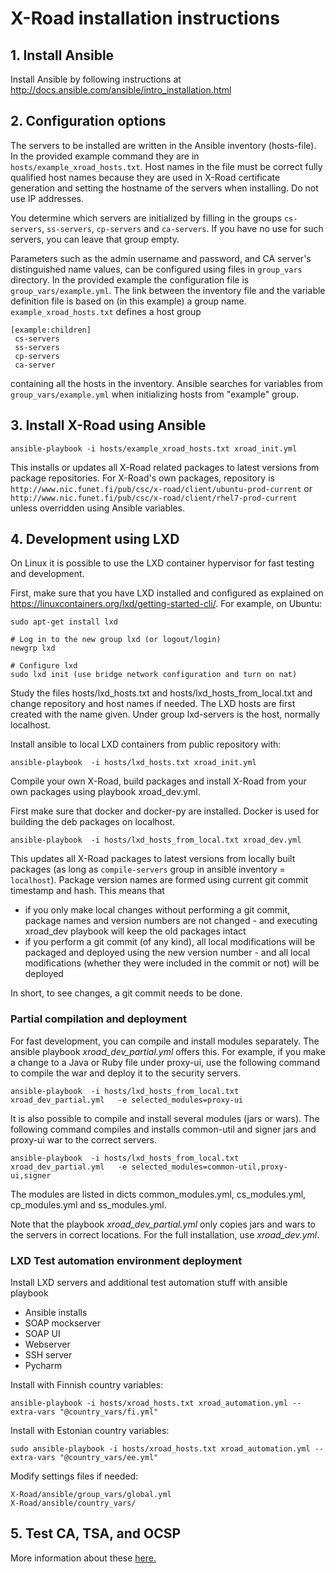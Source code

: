 # X-Road installation instructions

## 1. Install Ansible

Install Ansible by following instructions at http://docs.ansible.com/ansible/intro_installation.html

## 2. Configuration options

The servers to be installed are written in the Ansible inventory (hosts-file). 
In the provided example command they are in `hosts/example_xroad_hosts.txt`. 
Host names in the file must be correct fully qualified host names because they are used 
in X-Road certificate generation and setting the hostname of the servers when installing. 
Do not use IP addresses.

You determine which servers are initialized by filling in the groups 
`cs-servers`, `ss-servers`, `cp-servers` and `ca-servers`. If you have no use for such servers,
you can leave that group empty.

Parameters such as the admin username and password, and CA server's distinguished name values, 
can be configured using files in `group_vars` directory. 
In the provided example the configuration file is `group_vars/example.yml`. 
The link between the inventory file and the variable definition file is based on (in this example) a group name. 
`example_xroad_hosts.txt` defines a host group
```
[example:children]
 cs-servers
 ss-servers
 cp-servers
 ca-server
```
containing all the hosts in the inventory. 
Ansible searches for variables from `group_vars/example.yml` when initializing hosts from "example" group.

## 3. Install X-Road using Ansible

```
ansible-playbook -i hosts/example_xroad_hosts.txt xroad_init.yml
```

This installs or updates all X-Road related packages to latest versions from package repositories. 
For X-Road's own packages, repository is 
`http://www.nic.funet.fi/pub/csc/x-road/client/ubuntu-prod-current` 
or 
`http://www.nic.funet.fi/pub/csc/x-road/client/rhel7-prod-current`
unless overridden using Ansible variables. 

## 4. Development using LXD

On Linux it is possible to use the LXD container hypervisor for fast testing and development.

First, make sure that you have LXD installed and configured as explained on https://linuxcontainers.org/lxd/getting-started-cli/. For example, on Ubuntu:

```
sudo apt-get install lxd

# Log in to the new group lxd (or logout/login)
newgrp lxd

# Configure lxd
sudo lxd init (use bridge network configuration and turn on nat)
```
Study the files hosts/lxd_hosts.txt and hosts/lxd_hosts_from_local.txt and change repository and host names if needed. The LXD hosts are first created with the name given. Under group lxd-servers is the host, normally localhost.

Install ansible to local LXD containers from public repository with:

```
ansible-playbook  -i hosts/lxd_hosts.txt xroad_init.yml
```

Compile your own X-Road, build packages and install X-Road from your own packages using playbook xroad_dev.yml.

First make sure that docker and docker-py are installed. Docker is used for building the deb packages on localhost.

```
ansible-playbook  -i hosts/lxd_hosts_from_local.txt xroad_dev.yml
```

This updates all X-Road packages to latest versions from locally built packages (as long as `compile-servers` group in ansible inventory = `localhost`). 
Package version names are formed using current git commit timestamp and hash. This means that

* if you only make local changes without performing a git commit, package names and version numbers are
not changed - and executing xroad_dev playbook will keep the old packages intact 
* if you perform a git commit (of any kind), all local modifications will be packaged and deployed 
using the new version number - and all local modifications (whether they were included in the commit or not)
will be deployed

In short, to see changes, a git commit needs to be done.
 
### Partial compilation and deployment

For fast development, you can compile and install modules separately. The ansible playbook *xroad_dev_partial.yml* offers this. For example, if you make a change to a Java or Ruby file under proxy-ui, use the following command to compile the war and deploy it to the security servers.
```
ansible-playbook  -i hosts/lxd_hosts_from_local.txt   xroad_dev_partial.yml   -e selected_modules=proxy-ui
```

It is also possible to compile and install several modules (jars or wars). The following command compiles and installs common-util and signer jars and proxy-ui war to the correct servers.
```
ansible-playbook  -i hosts/lxd_hosts_from_local.txt   xroad_dev_partial.yml   -e selected_modules=common-util,proxy-ui,signer
```

The modules are listed in dicts common_modules.yml, cs_modules.yml, cp_modules.yml and ss_modules.yml.

Note that the playbook *xroad_dev_partial.yml* only copies jars and wars to the servers in correct locations. For the full installation, use *xroad_dev.yml*.


### LXD Test automation environment deployment

Install LXD servers and additional test automation stuff with ansible playbook
- Ansible installs
- SOAP mockserver
- SOAP UI
- Webserver
- SSH server
- Pycharm

Install with Finnish country variables:
```
ansible-playbook -i hosts/xroad_hosts.txt xroad_automation.yml --extra-vars "@country_vars/fi.yml"
```

Install with Estonian country variables:
```
sudo ansible-playbook -i hosts/xroad_hosts.txt xroad_automation.yml --extra-vars "@country_vars/ee.yml"
```
Modify settings files if needed:

```
X-Road/ansible/group_vars/global.yml
X-Road/ansible/country_vars/
```

## 5. Test CA, TSA, and OCSP

More information about these [here.](TESTCA.md)
